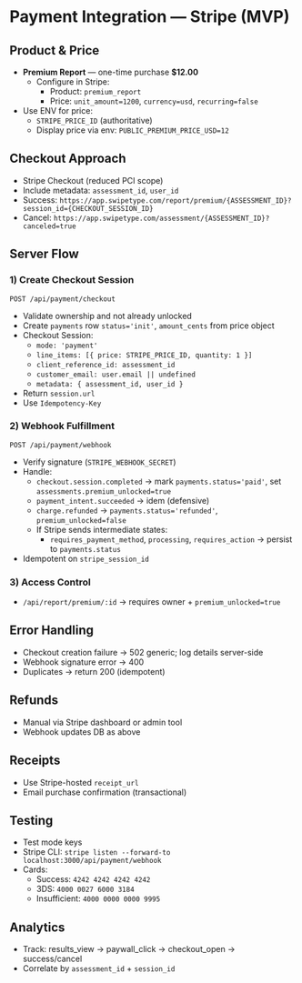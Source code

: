 # Payment Integration — Stripe (MVP)

## Product & Price
- **Premium Report** — one-time purchase **$12.00**
  - Configure in Stripe:
    - Product: `premium_report`
    - Price: `unit_amount=1200`, `currency=usd`, `recurring=false`
- Use ENV for price:
  - `STRIPE_PRICE_ID` (authoritative)
  - Display price via env: `PUBLIC_PREMIUM_PRICE_USD=12`

## Checkout Approach
- Stripe Checkout (reduced PCI scope)
- Include metadata: `assessment_id`, `user_id`
- Success: `https://app.swipetype.com/report/premium/{ASSESSMENT_ID}?session_id={CHECKOUT_SESSION_ID}`
- Cancel:  `https://app.swipetype.com/assessment/{ASSESSMENT_ID}?canceled=true`

## Server Flow

### 1) Create Checkout Session
`POST /api/payment/checkout`
- Validate ownership and not already unlocked
- Create `payments` row `status='init'`, `amount_cents` from price object
- Checkout Session:
  - `mode: 'payment'`
  - `line_items: [{ price: STRIPE_PRICE_ID, quantity: 1 }]`
  - `client_reference_id: assessment_id`
  - `customer_email: user.email || undefined`
  - `metadata: { assessment_id, user_id }`
- Return `session.url`
- Use `Idempotency-Key`

### 2) Webhook Fulfillment
`POST /api/payment/webhook`
- Verify signature (`STRIPE_WEBHOOK_SECRET`)
- Handle:
  - `checkout.session.completed` → mark `payments.status='paid'`, set `assessments.premium_unlocked=true`
  - `payment_intent.succeeded` → idem (defensive)
  - `charge.refunded` → `payments.status='refunded'`, `premium_unlocked=false`
  - If Stripe sends intermediate states:
    - `requires_payment_method`, `processing`, `requires_action` → persist to `payments.status`
- Idempotent on `stripe_session_id`

### 3) Access Control
- `/api/report/premium/:id` → requires owner + `premium_unlocked=true`

## Error Handling
- Checkout creation failure → 502 generic; log details server-side
- Webhook signature error → 400
- Duplicates → return 200 (idempotent)

## Refunds
- Manual via Stripe dashboard or admin tool
- Webhook updates DB as above

## Receipts
- Use Stripe-hosted `receipt_url`
- Email purchase confirmation (transactional)

## Testing
- Test mode keys
- Stripe CLI: `stripe listen --forward-to localhost:3000/api/payment/webhook`
- Cards:
  - Success: `4242 4242 4242 4242`
  - 3DS: `4000 0027 6000 3184`
  - Insufficient: `4000 0000 0000 9995`

## Analytics
- Track: results_view → paywall_click → checkout_open → success/cancel
- Correlate by `assessment_id` + `session_id`


